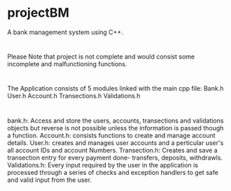# projectBM
A bank management system using C++.
#
Please Note that project is not complete and would consist some incomplete and malfunctioning functions.
#
The Application consists of 5 modules linked with the main cpp file:
Bank.h
User.h
Account.h
Transections.h
Validations.h
#
bank.h: Access and store the users, accounts, transections and validations objects but reverse is not possible unless the information is passed though a function.
Account.h: consists functions to create and manage account details.
User.h: creates and manages user accounts and a perticular user's all account IDs and account Numbers.
Transection.h: Creates and save a transection entry for every payment done- transfers, deposits, withdrawls.
Validations.h: Every input required by the user in the application is processed through a series of checks and exception handlers to get safe and valid input from the user.
